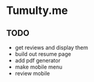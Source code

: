 # Tumulty.me

## TODO

- get reviews and display them
- build out resume page
- add pdf generator
- make mobile menu
- review mobile
